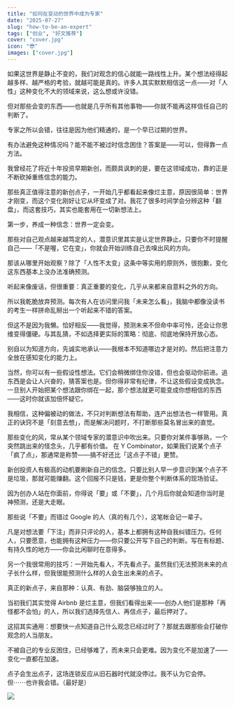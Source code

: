 ```yaml
---
title: "如何在变动的世界中成为专家"
date: "2025-07-27"
slug: "how-to-be-an-expert"
tags: ["创业", "好文推荐"]
cover: "cover.jpg"
icon: "😎"
images: ["cover.jpg"]
---
```

如果这世界是静止不变的，我们对观念的信心就能一路线性上升。某个想法经得起越多样、越严格的考验，就越可能是真的。许多人其实默默相信这一点——对「人性」这种变化不大的领域来说，这么想或许没错。



但对那些会变的东西——也就是几乎所有其他事物——你就不能再这样信任自己的判断了。



专家之所以会错，往往是因为他们精通的，是一个早已过期的世界。



有办法避免这种情况吗？能不能不被过时信念困住？答案是——可以，但得靠一点方法。



我曾经花了将近十年投资早期新创，而颇具讽刺的是，要在这领域成功，靠的正是不断砍掉重练信念的能力。



那些真正值得注意的新创点子，一开始几乎都看起来像烂主意，原因很简单：世界才刚变，而这个变化刚好让它从坏变成了对。我花了很多时间学会分辨这种「翻盘」，而这套技巧，其实也能套用在一切新想法上。



第一步，养成一种信念：世界一定会变。



那些对自己观点越来越笃定的人，潜意识里其实是认定世界静止。只要你不时提醒自己——「不是喔，它在变」，你就会开始训练自己去嗅出风的方向。



那该从哪里开始观察？除了「人性不太变」这条中等实用的原则外，很抱歉，变化这东西基本上没办法准确预测。



听起来像废话，但很重要：真正重要的变化，几乎从来都来自意料之外的方向。



所以我乾脆放弃预测。每次有人在访问里问我「未来怎么看」，我脑中都像没读书的考生一样拼命乱掰出一个听起来不错的答案。



但这不是因为我懒。恰好相反——我觉得，预测未来不但命中率可怜，还会让你思维变得僵硬。与其乱猜，不如选择更实际的策略：彻底、彻底地保持开放心态。



别自以为知道方向，先诚实地承认——我根本不知道哪边才是对的。然后把注意力全放在感知变化的能力上。



当然，你可以有一些假设性想法。它们会稍微绑住你没错，但也会驱动你前进。追东西是会让人兴奋的，猜答案也是。但你得非常有纪律，不让这些假设变成执念。
一旦别人开始把某个想法跟你绑在一起，那个想法就更可能变成你想相信的东西——这时你就该加倍怀疑它。



我相信，这种偏被动的做法，不只对判断想法有帮助，连产出想法也一样管用。真正的诀窍不是「刻意去想」，而是解决问题时，不打断那些莫名冒出来的直觉。



那些变化的风，常从某个领域专家的潜意识中吹出来。只要你对某件事够熟，一个突然跳出来的怪念头，几乎都有价值。
在 Y Combinator，如果我们说某个点子「疯了点」，那通常是称赞——搞不好还比「这点子不错」更赞。



新创投资人有极高的动机要刷新自己的信念。只要比别人早一步意识到某个点子不是垃圾，那就可能赚翻。这个回报不只是钱，更是你整个判断体系的现场验证。



因为创办人站在你面前，你得说「要」或「不要」，几个月后你就会知道你当时是神预测，还是大走眼。



那些说「不要」而错过 Google 的人（真的有几个），这笔帐会记一辈子。



凡是对想法要「下注」而非只评论的人，基本上都拥有这种自我纠错压力。任何人，只要愿意，也能拥有这种压力——你只要公开写下自己的判断。写在有标题、有持久性的地方——你会比闲聊时在意得多。



另一个我很常用的技巧：一开始先看人，不先看点子。虽然我们无法预测未来的点子长什么样，但我很能预测什么样的人会生出未来的点子。



真正的新点子，来自那种：认真、有劲、脑袋够独立的人。



当初我们其实觉得 Airbnb 是烂主意，但我们看得出来——创办人他们是那种「再怪都不会怕」的人，所以我们选择先信人、再信点子，最后押对了。



这招其实通用：想要快一点知道自己什么观念已经过时了？那就去跟那些会打破你观念的人当朋友。



不被自己的专业反困住，已经够难了，而未来只会更难。因为变化不是加速了——变化一直都在加速。



点子会生出点子，这场连锁反应从旧石器时代就没停过。我不认为它会停。
但⋯⋯也许我会错。（最好是）




![](https://prod-files-secure.s3.us-west-2.amazonaws.com/112d0858-5090-4d34-a606-b75eb8d65fd2/46476355-9cf3-4e99-9b7a-3531bc426380/1000202064.png?X-Amz-Algorithm=AWS4-HMAC-SHA256&X-Amz-Content-Sha256=UNSIGNED-PAYLOAD&X-Amz-Credential=ASIAZI2LB466Y37ZPUPG%2F20250917%2Fus-west-2%2Fs3%2Faws4_request&X-Amz-Date=20250917T232659Z&X-Amz-Expires=3600&X-Amz-Security-Token=IQoJb3JpZ2luX2VjEDcaCXVzLXdlc3QtMiJGMEQCIGW2VKk1hUxjRP3ri396IWPNHvPOZGVWKrgfbfQJ5ULLAiBAlXdrQzA4eQRhql5kb%2F2CXvpo6OmeF0QxGpWOJRl5OyqIBAiw%2F%2F%2F%2F%2F%2F%2F%2F%2F%2F8BEAAaDDYzNzQyMzE4MzgwNSIMkvqCz4Sf%2FMWPRwP8KtwDzv0iNsI02pfJvwnOT37cPKlso5Pgaze5WeOvp0BhYG6ekWNSGQ5RWSBR8xOnfvm7rBz4OmkzPkD7Fq7EZAnlvw21F3olrxxkbAABkIBVkgg3hqyH%2BFf7XRvLJN%2B5SK13VM%2Fu%2FAxwGWvJH7GtWlWW4cV49NcVYIOJPh%2BYfZs6SjpINWu2DOBAd5%2Fr1jrb3zPD7MrL%2FsJdR9bDvPl4iBvLEzSMWSWtmmBknjuWl6wad51K28g2mbLxh3gGtPIz631y5TsY8s9ZYg1HY2BDMa%2BClK9EGfRiZOfgiDGKGie27ugA24RLpPsS256h%2FolH%2Fw8mekbVB1BD%2FXBbv7aFf%2BkjRDRpkCefH6Ml%2BCADIIvcfEUd7xAk35OWqhuf6zmeW8s1PA%2BF4E8fdouftN6YQ%2BY%2FrkE2QIw%2BQlsDmAI%2B%2FgoeAohjb4XHqB%2BUL1m4t6UDdzqbw3yMohXHumFBoXHbZItKZtGPtabDD6xmdrc8h0M5bWng9JeZUzhbbZITV0jMhYyX9g9sgtT4m6OPR5XexP4ylTMScGJh94Yd99aRtCBbJaI1zswCatOvUiA63Wa3%2FMJmiFWs6f483jvFJNg37wCGaOlJGtMgei6KtIm8HPqVNSkN6NXqh89qp36flCEw6vWsxgY6pgGmusvv5vCQ%2FioHi9VXVayZK5KR97W7z5fC3QStYb%2BjvJLUYYFcspCnEp7LJsl%2FZz9jv38ImrpSfCBU17J%2BU8YcRs%2FTSGK1x4BKL4Ua23km683cdbXpoGEEUO%2FF0JecFpKL6eAtHrVJK2v9tjuJFyoBLArtBBkWUEA1D9Ov7jRaYZNELC22bOgT6RfcHYC7sCfFeaCZP48WAp0LDIrEOR5ROYnaI2%2F0&X-Amz-Signature=cad062e283d826e0ae1c5c2d3c2d4d4bdfe0701fb7d3d9857cc44b672dc3c03a&X-Amz-SignedHeaders=host&x-amz-checksum-mode=ENABLED&x-id=GetObject)

